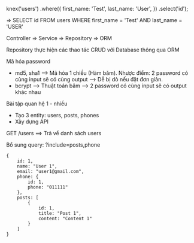 knex('users')
.where({
first_name: 'Test',
last_name: 'User',
})
.select('id');

=> SELECT id FROM users WHERE first_name = 'Test' AND last_name = 'USER'

Controller => Service => Repository => ORM

Repository thực hiện các thao tác CRUD với Database thông qua ORM

Mã hóa password

- md5, sha1 --> Mã hóa 1 chiều (Hàm băm). Nhược điểm: 2 password có cùng input sẽ có cùng output --> Dễ bị dò nếu đặt đơn giản.
- bcrypt --> Thuật toán băm --> 2 password có cùng input sẽ có output khác nhau

Bài tập quan hệ 1 - nhiều

- Tạo 3 entity: users, posts, phones
- Xây dựng API

GET /users ==> Trả về danh sách users

Bổ sung query: ?include=posts,phone

```
{
    id: 1,
    name: "User 1",
    email: "user1@gmail.com",
    phone: {
        id: 1,
        phone: "011111"
    },
    posts: [
        {
            id: 1,
            title: "Post 1",
            content: "Content 1"
        }
    ]
}
```
